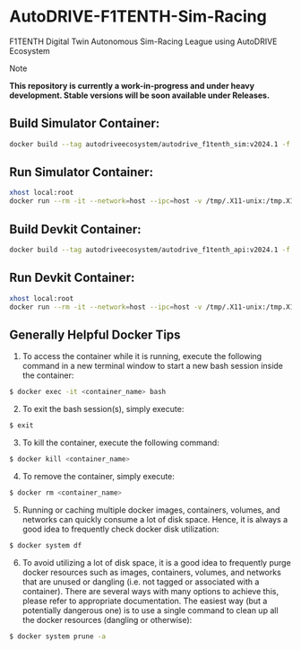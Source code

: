 # AutoDRIVE-F1TENTH-Sim-Racing
F1TENTH Digital Twin Autonomous Sim-Racing League using AutoDRIVE Ecosystem

> [!NOTE]
> **This repository is currently a work-in-progress and under heavy development. Stable versions will be soon available under Releases.**

## Build Simulator Container:

```bash
docker build --tag autodriveecosystem/autodrive_f1tenth_sim:v2024.1 -f autodrive_simulator.Dockerfile .
```

## Run Simulator Container:

```bash
xhost local:root
docker run --rm -it --network=host --ipc=host -v /tmp/.X11-unix:/tmp.X11-umix:rw --env DISPLAY --privileged --gpus all autodriveecosystem/autodrive_f1tenth_sim:v2024.1
```

## Build Devkit Container:

```bash
docker build --tag autodriveecosystem/autodrive_f1tenth_api:v2024.1 -f autodrive_devkit.Dockerfile .
```

## Run Devkit Container:

```bash
xhost local:root
docker run --rm -it --network=host --ipc=host -v /tmp/.X11-unix:/tmp.X11-umix:rw --env DISPLAY --privileged --gpus all autodriveecosystem/autodrive_f1tenth_api:v2024.1
```

## Generally Helpful Docker Tips
1. To access the container while it is running, execute the following command in a new terminal window to start a new bash session inside the container:
```bash
$ docker exec -it <container_name> bash
```

2. To exit the bash session(s), simply execute:
```bash
$ exit
```

3. To kill the container, execute the following command:
```bash
$ docker kill <container_name>
```

4. To remove the container, simply execute:
```bash
$ docker rm <container_name>
```

5. Running or caching multiple docker images, containers, volumes, and networks can quickly consume a lot of disk space. Hence, it is always a good idea to frequently check docker disk utilization:
```bash
$ docker system df
```

6. To avoid utilizing a lot of disk space, it is a good idea to frequently purge docker resources such as images, containers, volumes, and networks that are unused or dangling (i.e. not tagged or associated with a container). There are several ways with many options to achieve this, please refer to appropriate documentation. The easiest way (but a potentially dangerous one) is to use a single command to clean up all the docker resources (dangling or otherwise):
```bash
$ docker system prune -a
```
